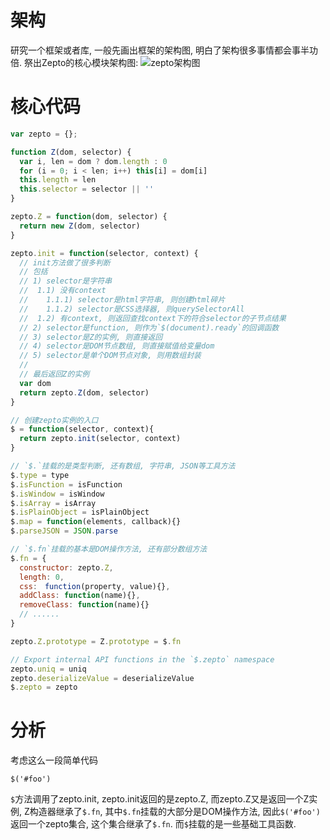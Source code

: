 # 架构
研究一个框架或者库, 一般先画出框架的架构图, 明白了架构很多事情都会事半功倍.
祭出Zepto的核心模块架构图:
![zepto架构图](http://i3.tietuku.com/6c5d67bfec77a6c9.png)

# 核心代码
```js
var zepto = {};

function Z(dom, selector) {
  var i, len = dom ? dom.length : 0
  for (i = 0; i < len; i++) this[i] = dom[i]
  this.length = len
  this.selector = selector || ''
}

zepto.Z = function(dom, selector) {
  return new Z(dom, selector)
}

zepto.init = function(selector, context) {
  // init方法做了很多判断
  // 包括
  // 1) selector是字符串
  //  1.1) 没有context
  //    1.1.1) selector是html字符串, 则创建html碎片
  //    1.1.2) selector是CSS选择器, 则querySelectorAll
  //  1.2) 有context, 则返回查找context下的符合selector的子节点结果
  // 2) selector是function, 则作为`$(document).ready`的回调函数
  // 3) selector是Z的实例, 则直接返回
  // 4) selector是DOM节点数组, 则直接赋值给变量dom
  // 5) selector是单个DOM节点对象, 则用数组封装
  // 
  // 最后返回Z的实例
  var dom
  return zepto.Z(dom, selector)
}

// 创建zepto实例的入口
$ = function(selector, context){
  return zepto.init(selector, context)
}

// `$.`挂载的是类型判断, 还有数组, 字符串, JSON等工具方法
$.type = type
$.isFunction = isFunction
$.isWindow = isWindow
$.isArray = isArray
$.isPlainObject = isPlainObject
$.map = function(elements, callback){}
$.parseJSON = JSON.parse

// `$.fn`挂载的基本是DOM操作方法, 还有部分数组方法
$.fn = {
  constructor: zepto.Z,
  length: 0,
  css:　function(property, value){},
  addClass: function(name){},
  removeClass: function(name){}
  // ......
}

zepto.Z.prototype = Z.prototype = $.fn

// Export internal API functions in the `$.zepto` namespace
zepto.uniq = uniq
zepto.deserializeValue = deserializeValue
$.zepto = zepto
```

# 分析
考虑这么一段简单代码

`$('#foo')`

`$`方法调用了zepto.init,  zepto.init返回的是zepto.Z, 而zepto.Z又是返回一个Z实例, Z构造器继承了`$.fn`, 其中`$.fn`挂载的大部分是DOM操作方法, 因此`$('#foo')`返回一个zepto集合, 这个集合继承了`$.fn`. 而`$`挂载的是一些基础工具函数.